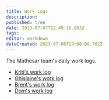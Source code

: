 ```yaml
---
title: Work Logs
description: 
published: true
date: 2023-07-07T12:49:16.883Z
tags: 
editor: markdown
dateCreated: 2023-07-06T19:00:08.762Z
---
```


The Mathesar team's daily work logs.

- [Kriti's work log](/en/team/worklogs/kriti)
- [Ghislaine's work log](/en/team/worklogs/ghislaine)
- [Brent's work log](/en/team/worklogs/brent)
- [Dom's work log](/en/team/worklogs/dom)
